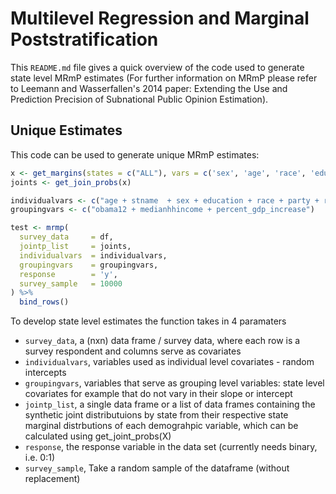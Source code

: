 # Multilevel Regression and Marginal Poststratification

This `README.md` file gives a quick overview of the code used to generate state level MRmP estimates (For further information on MRmP please refer to Leemann and Wasserfallen's 2014 paper: Extending the Use and Prediction Precision of Subnational Public Opinion Estimation).

## Unique Estimates
This code can be used to generate unique MRmP estimates: 
``` r 
x <- get_margins(states = c("ALL"), vars = c('sex', 'age', 'race', 'education', 'religion', 'party')) 
joints <- get_join_probs(x)

individualvars <- c("age + stname  + sex + education + race + party + religion")
groupingvars <- c("obama12 + medianhhincome + percent_gdp_increase")

test <- mrmp(
  survey_data     = df,
  jointp_list     = joints,
  individualvars  = individualvars,
  groupingvars    = groupingvars,
  response        = 'y',
  survey_sample   = 10000
) %>% 
  bind_rows()
```
To develop state level estimates the function takes in 4 paramaters

  - `survey_data`, a (nxn) data frame / survey data, where each row is a survey respondent and columns serve as covariates
  - `individualvars`, variables used as individual level covariates - random intercepts
  - `groupingvars`, variables that serve as grouping level variables: state level covariates for example that do not vary in their slope or intercept 
  - `jointp_list`, a single data frame or a list of data frames containing the synthetic joint distributuions by state from their respective state marginal distrbutions of each demograhpic variable, which can be calculated using get_joint_probs(X)
  - `response`, the response variable in the data set (currently needs binary, i.e. 0:1)
  - `survey_sample`, Take a random sample of the dataframe (without replacement) 


